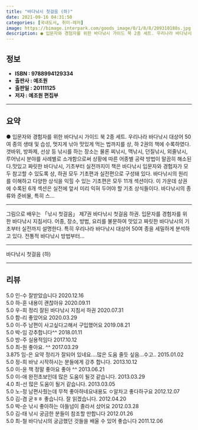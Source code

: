 ```yaml
---
title: "바다낚시 첫걸음 (하)"
date: 2021-09-16 04:31:50
categories: [국내도서, 취미-레저]
image: https://bimage.interpark.com/goods_image/0/1/8/8/209310188s.jpg
description: ● 입문자와 경험자를 위한 바다낚시 가이드 북 2종 세트. 우리나라 바다낚시 대상어 50여 종의 생태 및 습성, 멋지게 낚아 맛있게 먹는 법까지를 상, 하 2권의 책에 수록하였다. 갯바위, 방파제, 선상 등 낚시를 하는 장소는 물론 찌낚시, 맥낚시, 던질낚시, 외줄낚시, 루어낚시 분야
---
```


## **정보**

- **ISBN : 9788994129334**
- **출판사 : 예조원**
- **출판일 : 20111125**
- **저자 : 예조원 편집부**

------



## **요약**

●  입문자와 경험자를 위한 바다낚시 가이드 북 2종 세트. 우리나라 바다낚시 대상어 50여 종의 생태 및 습성, 멋지게 낚아 맛있게 먹는 법까지를 상, 하 2권의 책에 수록하였다. 갯바위, 방파제, 선상 등 낚시를 하는 장소는 물론 찌낚시, 맥낚시, 던질낚시, 외줄낚시, 루어낚시 분야를 사례별로 소개함으로써 상황에 따른 어종별 공략 방법이 말끔히 해소된다.맛있고 짜릿한 바다낚시, 기초부터 실전까지이 책은 바다낚시 입문자와 경험자가 모두 참고할 수 있도록 상, 하권 모두 기초편과 실전편으로 구성돼 있다. 바다낚시의 원리를 이해하고 다양한 상식을 익힐 수 있는 기초편은 모두 11개 섹션이다. 이 가운데 상권에 수록된 6개 섹션은 실전에 앞서 미리 익혀 두어야 할 기초 상식들이다. 바다낚시의 종류와 준비물, 특히 스...

------

그림으로 배우는 「낚시 첫걸음」 제7권 바다낚시 첫걸음 하권. 입문자를 경험자를 위한 바다낚시 지침서다. 어종, 장소, 방법, 요리를 불문하여 맛있고 짜릿한 바다낚시의 기초부터 실전까지 설명한다. 특히 우리나라 바다낚시 대상어 50여 종을 세밀하게 분석하고 있다. 전통적 바다낚시 방법부터... 

------


바다낚시 첫걸음 (하) 

------


## **리뷰** 

5.0 인-수 잘받았습니다 2020.12.16 <br/>5.0 하-훈 내용이 괜찮아유  2020.09.11 <br/>5.0 우-희 정리 잘된 바다낚시 지침서 하권 2020.07.31 <br/>5.0 함-리 좋았어요 2020.03.29 <br/>5.0 이-주 남편이 사고싶다고해서 구입했어요 2019.08.21 <br/>5.0 박-임 강추합니다^^ 2018.01.11 <br/>5.0 방-주 실용적임다 2017.10.12 <br/>5.0 최-원 좋아요. ^^ 2017.03.29 <br/>3.875 임-은 요약 정리가 잘되어 있네요....많은 도움 줄듯 싶음...수고.. 2015.01.02 <br/>5.0 정-희 바낚 시작하시는 분들에게 강추 합니다. 2013.10.12 <br/>5.0 이-윤 책 정말 좋아요 좋아 ^^ 2013.06.21 <br/>5.0 이-애 완전초보인데 많은 도움이 될것 같습니다. 2013.03.29 <br/>4.0 최-선 많은 도움이 될거 같습니다. 2013.03.05 <br/>5.0 노-정 남편사줬는데 무척 좋아하네요내용도 ㅇ알차고 좋다하구요 2012.12.07 <br/>5.0 김-겸 굳ㅎㅎ 좋습니다. 잘 읽겠습니다. 2012.04.20 <br/>5.0 박-순 낚시 좋아하는 아들넘이 졸라서 샀어요 2012.03.28 <br/>5.0 김-태 낚시 궁금한 분들이 참조할 만합니다 2012.01.26 <br/>5.0 최-철 바다낚시의 궁금했던 것들을 배울 수 있어 좋습니다 2011.12.06 <br/>
